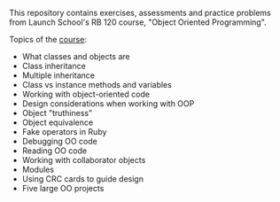 This repository contains exercises, assessments and practice problems from Launch School's RB 120 course, "Object Oriented Programming".

Topics of the [course](https://launchschool.com/curriculum/courses/064b810e):

- What classes and objects are
- Class inheritance
- Multiple inheritance
- Class vs instance methods and variables
- Working with object-oriented code
- Design considerations when working with OOP
- Object "truthiness"
- Object equivalence
- Fake operators in Ruby
- Debugging OO code
- Reading OO code
- Working with collaborator objects
- Modules
- Using CRC cards to guide design
- Five large OO projects
